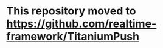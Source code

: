 # This repository moved to [https://github.com/realtime-framework/TitaniumPush ](https://github.com/realtime-framework/TitaniumPush)

